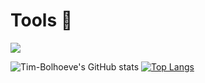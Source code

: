 # Tools 🔨
![](https://img.shields.io/badge/OS-Windows-informational?style=flat&logo=<LOGO_NAME>&logoColor=white&color=2bbc8a)


![Tim-Bolhoeve's GitHub stats](https://github-readme-stats.vercel.app/api?username=Tim-Bolhoeve&show_icons=true&theme=radical)
[![Top Langs](https://github-readme-stats.vercel.app/api/top-langs/?username=TimBolhoeve-DBG&layout=compact&theme=radical)](https://github.com/TimBolhoeve-DBG/bestelapp)

